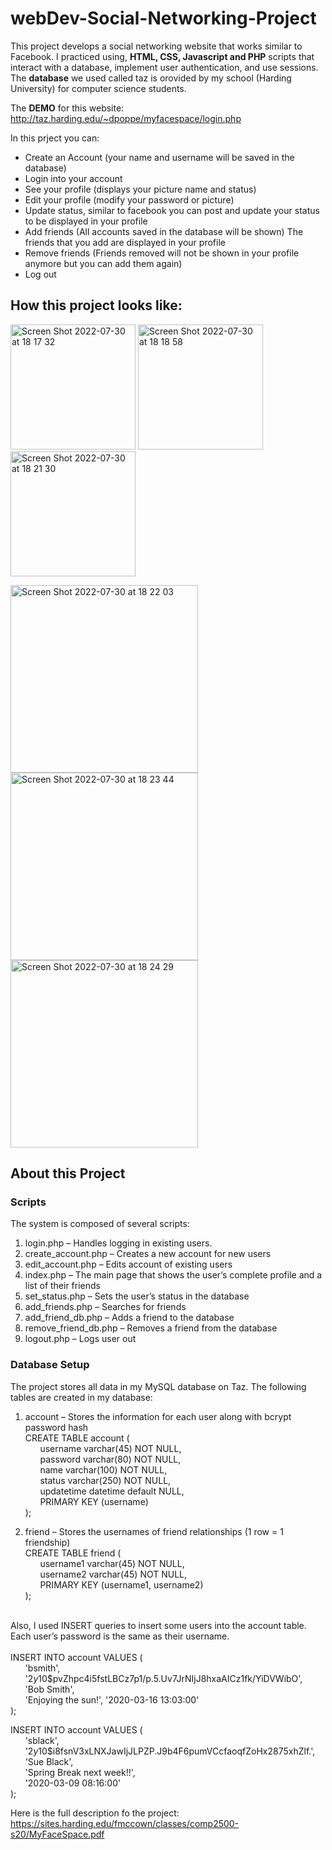 # webDev-Social-Networking-Project

This project develops a social networking website that works similar to Facebook. I practiced using, **HTML, CSS, Javascript and PHP** scripts that interact with a database, implement user authentication, and use sessions. The **database** we used called taz is orovided by my school (Harding University) for computer science students. 

The **DEMO** for this website:
http://taz.harding.edu/~dpoppe/myfacespace/login.php

In this prject you can:
+ Create an Account (your name and username will be saved in the database)
+ Login into your account
+ See your profile (displays your picture name and status)
+ Edit your profile (modify your password or picture)
+ Update status, similar to facebook you can post and update your status to be displayed in your profile
+ Add friends (All accounts saved in the database will be shown) The friends that you add are displayed in your profile
+ Remove friends (Friends removed will not be shown in your profile anymore but you can add them again)
+ Log out

## How this project looks like:

<img width="200" alt="Screen Shot 2022-07-30 at 18 17 32" src="https://user-images.githubusercontent.com/70035439/182004545-4f308af8-5b06-4297-a1b8-b2ee565e4da3.png"> <img width="200" alt="Screen Shot 2022-07-30 at 18 18 58" src="https://user-images.githubusercontent.com/70035439/182004550-d1fa05c3-1a62-4135-a362-bcddd384b8b8.png"> <img width="200" alt="Screen Shot 2022-07-30 at 18 21 30" src="https://user-images.githubusercontent.com/70035439/182004554-330a1a41-3298-44d5-ba74-b4ca4d311ecf.png">

<img width="300" alt="Screen Shot 2022-07-30 at 18 22 03" src="https://user-images.githubusercontent.com/70035439/182004556-24292b9f-31e1-45bb-b4ba-18bb993a93df.png"> <img width="300" alt="Screen Shot 2022-07-30 at 18 23 44" src="https://user-images.githubusercontent.com/70035439/182004562-e0a50c0e-0d76-480e-9f76-dffbce73d431.png"> <img width="300" alt="Screen Shot 2022-07-30 at 18 24 29" src="https://user-images.githubusercontent.com/70035439/182004568-5ed8edba-2650-4897-9abd-87572add07a9.png">



## About this Project
### Scripts

The system is composed of several scripts:
1. login.php – Handles logging in existing users.
2. create_account.php – Creates a new account for new users
3. edit_account.php – Edits account of existing users
4. index.php – The main page that shows the user’s complete profile and a list of their friends
5. set_status.php – Sets the user’s status in the database
6. add_friends.php – Searches for friends
7. add_friend_db.php – Adds a friend to the database
8. remove_friend_db.php – Removes a friend from the database
9. logout.php – Logs user out

### Database Setup

The project stores all data in my MySQL database on Taz. The following tables are created in my database:

1. account – Stores the information for each user along with bcrypt password hash<br/>
CREATE TABLE account ( <br/>
&nbsp; &nbsp; &nbsp; username varchar(45) NOT NULL,<br/>
&nbsp; &nbsp; &nbsp; password varchar(80) NOT NULL,<br/>
&nbsp; &nbsp; &nbsp; name varchar(100) NOT NULL,<br/>
&nbsp; &nbsp; &nbsp; status varchar(250) NOT NULL,<br/>
&nbsp; &nbsp; &nbsp; updatetime datetime default NULL,<br/>
&nbsp; &nbsp; &nbsp; PRIMARY KEY (username)<br/>
);


2. friend – Stores the usernames of friend relationships (1 row = 1 friendship)<br/>
CREATE TABLE friend (<br/>
&nbsp; &nbsp; &nbsp; username1 varchar(45) NOT NULL,<br/>
&nbsp; &nbsp; &nbsp; username2 varchar(45) NOT NULL,<br/>
&nbsp; &nbsp; &nbsp; PRIMARY KEY (username1, username2)<br/>
);<br/><br/>

Also, I used INSERT queries to insert some users into the account table. Each user’s password is the same as their username.<br/><br/>
INSERT INTO account VALUES (<br/>
&nbsp; &nbsp; &nbsp; 'bsmith',<br/>
&nbsp; &nbsp; &nbsp; '$2y$10$pvZhpc4i5fstLBCz7p1/p.5.Uv7JrNIjJ8hxaAICz1fk/YiDVWibO',<br/>
&nbsp; &nbsp; &nbsp; 'Bob Smith',<br/>
&nbsp; &nbsp; &nbsp; 'Enjoying the sun!', '2020-03-16 13:03:00'<br/>
);<br/>

INSERT INTO account VALUES (<br/>
&nbsp; &nbsp; &nbsp; 'sblack', <br/>
&nbsp; &nbsp; &nbsp; '$2y$10$i8fsnV3xLNXJawIjJLPZP.J9b4F6pumVCcfaoqfZoHx2875xhZlf.',<br/>
&nbsp; &nbsp; &nbsp; 'Sue Black',<br/>
&nbsp; &nbsp; &nbsp; 'Spring Break next week!!',<br/>
&nbsp; &nbsp; &nbsp; '2020-03-09 08:16:00'<br/>
);<br/>

Here is the full description fo the project: https://sites.harding.edu/fmccown/classes/comp2500-s20/MyFaceSpace.pdf


